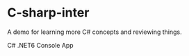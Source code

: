 # C-sharp-inter

A demo for learning more C# concepts and reviewing things. 

C# .NET6 Console App

##  